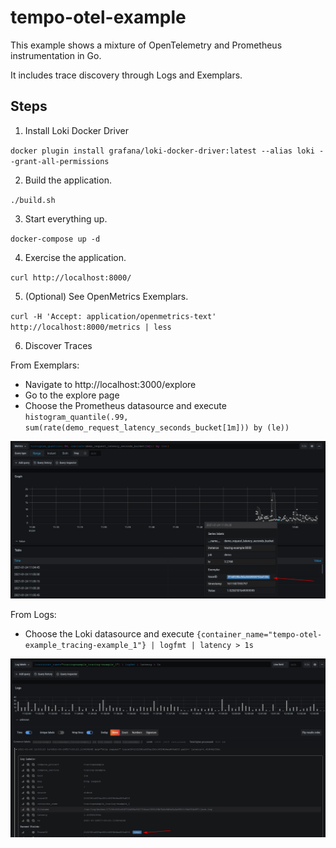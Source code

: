 # tempo-otel-example

This example shows a mixture of OpenTelemetry and Prometheus instrumentation in Go.  

It includes trace discovery through Logs and Exemplars.

## Steps

1. Install Loki Docker Driver

`docker plugin install grafana/loki-docker-driver:latest --alias loki --grant-all-permissions`

2. Build the application.

`./build.sh`

3. Start everything up.

`docker-compose up -d`

4. Exercise the application.

`curl http://localhost:8000/`

5. (Optional) See OpenMetrics Exemplars.

`curl -H 'Accept: application/openmetrics-text' http://localhost:8000/metrics | less`

6. Discover Traces

From Exemplars:

- Navigate to http://localhost:3000/explore
- Go to the explore page
- Choose the Prometheus datasource and execute `histogram_quantile(.99, sum(rate(demo_request_latency_seconds_bucket[1m])) by (le))`

![Exemplars](./exemplar.png)

From Logs:

- Choose the Loki datasource and execute `{container_name="tempo-otel-example_tracing-example_1"} | logfmt | latency > 1s`

![Loki Derived Fields](./loki.png)